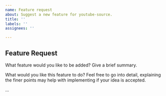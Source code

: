 ```yaml
---
name: Feature request
about: Suggest a new feature for youtube-source.
title: ''
labels: ''
assignees: ''

---
```

## Feature Request

What feature would you like to be added? Give a brief summary.

What would you like this feature to do? Feel free to go into detail, explaining the finer points may help with implementing if your idea is accepted.

...

